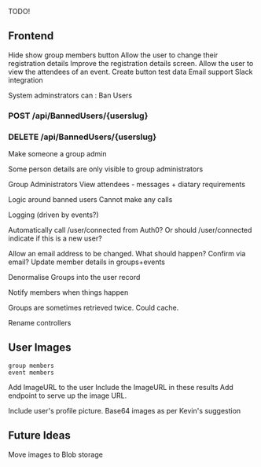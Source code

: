 
TODO!


Frontend
--------
Hide show group members button
Allow the user to change their registration details
Improve the registration details screen.
Allow the user to view the attendees of an event.
Create button test data
Email support
Slack integration 


System adminstrators can :  Ban Users
### POST /api/BannedUsers/{userslug}
### DELETE /api/BannedUsers/{userslug}

Make someone a group admin

Some person details are only visible to group administrators

Group Administrators
View attendees - messages + diatary  requirements

Logic around banned users
    Cannot make any calls

Logging (driven by events?)

Automatically call /user/connected from Auth0?   Or should /user/connected indicate if this is a new user?



Allow an email address to be changed.  What should happen?  Confirm via email?  Update member details in groups+events



Denormalise Groups into the user record

Notify members when things happen

Groups are sometimes retrieved twice.  Could cache.   

Rename controllers


## User Images
    group members
    event members

Add ImageURL to the user
Include the ImageURL in these results
Add endpoint to serve up the image URL.


Include user's profile picture.
Base64 images  as per Kevin's suggestion


## Future Ideas

Move images to Blob storage